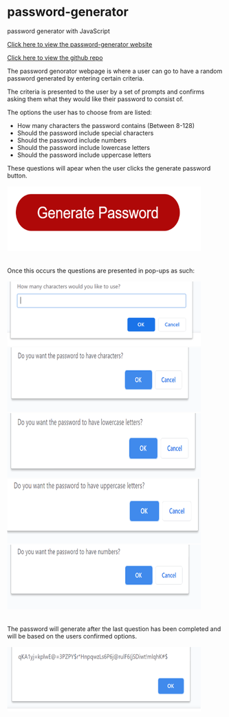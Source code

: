 # password-generator
password generator with JavaScript


[Click here to view the password-generator website](https://jongudenzi.github.io/password-generator/)

[Click here to view the github repo](https://github.com/JonGudenzi/password-generator)

The password genorator webpage is where a user can go to have a random password generated by entering certain criteria.

The criteria is presented to the user by a set of prompts and confirms asking them what they would like their password to consist of.

The options the user has to choose from are listed:
  - How many characters the password contains  (Between 8-128)
  - Should the password include special characters
  - Should the password include numbers
  - Should the password include lowercase letters
  - Should the password include uppercase letters

  These questions will apear when the user clicks the generate password button.
  <br>
  <br>
  <img src="images\button.PNG" height = "150px" width = "450px">
<br>
<br>
<br>
Once this occurs the questions are presented in pop-ups as such:
<br>
<br>
<img src="images\howMany.PNG" height = "150px" width = "450px">
<img src="images\characters.PNG" height = "150px" width = "450px">
<br>
<img src="images\lower.PNG" height = "150px" width = "450px">
<img src="images\upper.PNG" height = "150px" width = "450px">
<br>
<img src="images\numbers.PNG" height = "150px" width = "450px">
<br>
<br>
<br>
The password will generate after the last question has been completed and will be based on 
the users confirmed options.
<br>
<br>
<img src="images\result.PNG" height = "150px" width = "450px">

